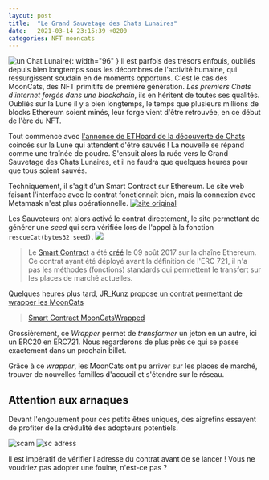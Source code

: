```yaml
---
layout: post
title:  "Le Grand Sauvetage des Chats Lunaires"
date:   2021-03-14 23:15:39 +0200
categories: NFT mooncats
---
```


![un Chat Lunaire]({{site.baseurl}}/assets/img/mooncat_lambda.png){: width="96" }
Il est parfois des trésors enfouis, oubliés depuis bien longtemps sous les décombres de l'activité humaine, qui ressurgissent soudain en de moments opportuns. C'est le cas des MoonCats, des NFT primitifs de première génération. *Les premiers Chats d'internet forgés dans une blockchain*, ils en héritent de toutes ses qualités. Oubliés sur la Lune il y a bien longtemps, le temps que plusieurs millions de blocks Ethereum soient minés, leur forge vient d'être retrouvée, en ce début de l'ère du NFT.


Tout commence avec [l'annonce de ETHoard de la découverte de Chats](https://twitter.com/ETHoard/status/1370268088067792899) coincés sur la Lune qui attendent d'être sauvés ! La nouvelle se répand comme une traînée de poudre. S'ensuit alors la ruée vers le Grand Sauvetage des Chats Lunaires, et il ne faudra que quelques heures pour que tous soient sauvés.

Techniquement, il s'agit d'un Smart Contract sur Ethereum. Le site web faisant l'interface avec le contrat fonctionnait bien, mais la connexion avec Metamask n'est plus opérationnelle.
<a href="https://mooncatrescue.com/scan" rel="Site original">![site original]({{site.baseurl}}/assets/img/mooncat_found.png)</a>

Les Sauveteurs ont alors activé le contrat directement, le site permettant de générer une *seed* qui sera vérifiée lors de l'appel à la fonction `rescueCat(bytes32 seed)`.
![]({{site.baseurl}}/assets/img/mooncat_SC_rescueCat.png)
> Le [Smart Contract](https://etherscan.io/address/0x60cd862c9c687a9de49aecdc3a99b74a4fc54ab6) a été [créé](https://etherscan.io/tx/0x79d48c41b99f0ac8f735dbf4d048165542576862df2b05a80be9a4dbe233a623) le 09 août 2017 sur la chaîne Ethereum.
> Ce contrat ayant été déployé avant la définition de l'ERC 721, il n'a pas les méthodes (fonctions) standards qui permettent le transfert sur les places de marché actuelles. 

Quelques heures plus tard, [JR_Kunz propose un contrat permettant de wrapper les MoonCats](https://twitter.com/RJ_Kunz/status/1370508875598807041)
> [Smart Contract MoonCatsWrapped](https://etherscan.io/address/0x7c40c393dc0f283f318791d746d894ddd3693572#writeContract)

Grossièrement, ce _Wrapper_ permet de _transformer_ un jeton en un autre, ici un ERC20 en ERC721. Nous regarderons de plus près ce qui se passe exactement dans un prochain billet.

Grâce à ce _wrapper_, les MoonCats ont pu arriver sur les places de marché, trouver de nouvelles familles d'accueil et s'étendre sur le réseau.

## Attention aux arnaques
Devant l'engouement pour ces petits êtres uniques, des aigrefins essayent de profiter de la crédulité des adopteurs potentiels.

![scam]({{site.baseurl}}/assets/img/mooncat_opensea_scam.png)
![sc adress]({{site.baseurl}}/assets/img/mooncat_opensea_caddr.png)

Il est impératif de vérifier l'adresse du contrat avant de se lancer ! Vous ne voudriez pas adopter une fouine, n'est-ce pas ?

